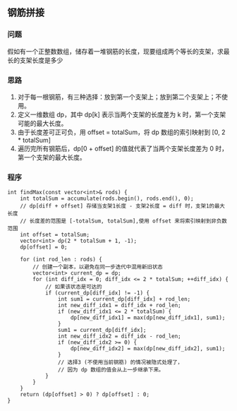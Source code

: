 ## 钢筋拼接
### 问题
假如有一个正整数数组，储存着一堆钢筋的长度，现要组成两个等长的支架，求最长的支架长度是多少
### 思路
1. 对于每一根钢筋，有三种选择：放到第一个支架上；放到第二个支架上；不使用。
2. 定义一维数组 dp，其中 dp[k] 表示当两个支架的长度差为 k 时，第一个支架可能的最大长度。
3. 由于长度差可正可负，用 offset = totalSum，将 dp 数组的索引映射到 [0, 2 * totalSum]
4. 遍历完所有钢筋后，dp[0 + offset] 的值就代表了当两个支架长度差为 0 时，第一个支架的最大长度。
### 程序
```
int findMax(const vector<int>& rods) {
    int totalSum = accumulate(rods.begin(), rods.end(), 0);
    // dp[diff + offset] 存储当支架1长度 - 支架2长度 = diff 时，支架1的最大长度
    // 长度差的范围是 [-totalSum, totalSum],使用 offset 来将索引映射到非负数范围
    int offset = totalSum;
    vector<int> dp(2 * totalSum + 1, -1);
    dp[offset] = 0;

    for (int rod_len : rods) {
        // 创建一个副本，以避免在同一步迭代中混用新旧状态
        vector<int> current_dp = dp;
        for (int diff_idx = 0; diff_idx <= 2 * totalSum; ++diff_idx) {
            // 如果该状态是可达的
            if (current_dp[diff_idx] != -1) {
                int sum1 = current_dp[diff_idx] + rod_len;
                int new_diff_idx1 = diff_idx + rod_len;
                if (new_diff_idx1 <= 2 * totalSum) {
                    dp[new_diff_idx1] = max(dp[new_diff_idx1], sum1);
                }
                sum1 = current_dp[diff_idx];
                int new_diff_idx2 = diff_idx - rod_len;
                if (new_diff_idx2 >= 0) {
                    dp[new_diff_idx2] = max(dp[new_diff_idx2], sum1);
                }
                // 选择3 (不使用当前钢筋) 的情况被隐式处理了，
                // 因为 dp 数组的值会从上一步继承下来。
            }
        }
    }
    return (dp[offset] > 0) ? dp[offset] : 0;
}
```
